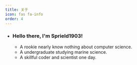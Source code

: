 ```yaml
---
title: 关于
icon: fas fa-info
order: 4
---
```

- ### Hello there, I'm Sprield1903!

  - A rookie nearly know nothing about computer science.
  - A undergraduate studying marine science.
  - A skillful coder and scientist one day.

